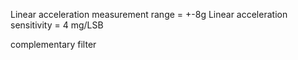 Linear acceleration measurement range = +-8g
Linear acceleration sensitivity = 4 mg/LSB

complementary filter
